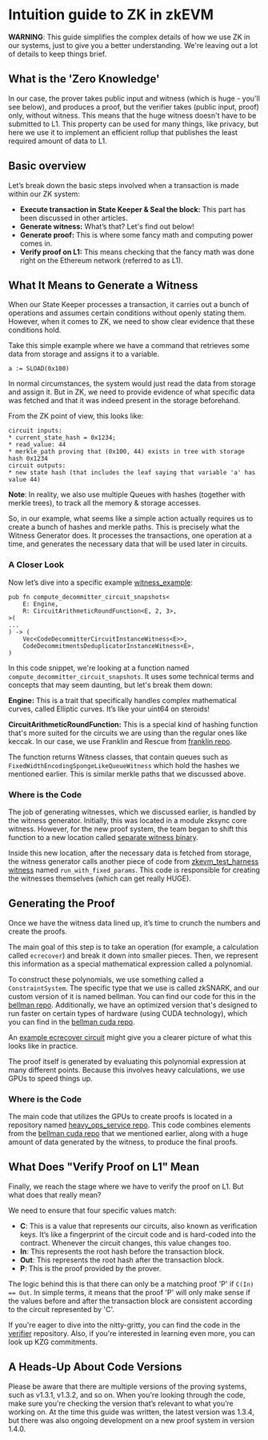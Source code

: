 # Intuition guide to ZK in zkEVM

**WARNING**: This guide simplifies the complex details of how we use ZK in our systems, just to give you a better
understanding. We're leaving out a lot of details to keep things brief.

## What is the 'Zero Knowledge'

In our case, the prover takes public input and witness (which is huge - you'll see below), and produces a proof, but the
verifier takes (public input, proof) only, without witness. This means that the huge witness doesn't have to be
submitted to L1. This property can be used for many things, like privacy, but here we use it to implement an efficient
rollup that publishes the least required amount of data to L1.

## Basic overview

Let’s break down the basic steps involved when a transaction is made within our ZK system:

- **Execute transaction in State Keeper & Seal the block:** This part has been discussed in other articles.
- **Generate witness:** What’s that? Let's find out below!
- **Generate proof:** This is where some fancy math and computing power comes in.
- **Verify proof on L1:** This means checking that the fancy math was done right on the Ethereum network (referred to as
  L1).

## What It Means to Generate a Witness

When our State Keeper processes a transaction, it carries out a bunch of operations and assumes certain conditions
without openly stating them. However, when it comes to ZK, we need to show clear evidence that these conditions hold.

Take this simple example where we have a command that retrieves some data from storage and assigns it to a variable.

`a := SLOAD(0x100)`

In normal circumstances, the system would just read the data from storage and assign it. But in ZK, we need to provide
evidence of what specific data was fetched and that it was indeed present in the storage beforehand.

From the ZK point of view, this looks like:

```
circuit inputs:
* current_state_hash = 0x1234;
* read_value: 44
* merkle_path proving that (0x100, 44) exists in tree with storage hash 0x1234
circuit outputs:
* new state hash (that includes the leaf saying that variable 'a' has value 44)
```

**Note**: In reality, we also use multiple Queues with hashes (together with merkle trees), to track all the memory &
storage accesses.

So, in our example, what seems like a simple action actually requires us to create a bunch of hashes and merkle paths.
This is precisely what the Witness Generator does. It processes the transactions, one operation at a time, and generates
the necessary data that will be used later in circuits.

### A Closer Look

Now let’s dive into a specific example [witness_example]:

```rust=
pub fn compute_decommitter_circuit_snapshots<
    E: Engine,
    R: CircuitArithmeticRoundFunction<E, 2, 3>,
>(
...
) -> (
    Vec<CodeDecommitterCircuitInstanceWitness<E>>,
    CodeDecommitmentsDeduplicatorInstanceWitness<E>,
)
```

In this code snippet, we're looking at a function named `compute_decommitter_circuit_snapshots`. It uses some technical
terms and concepts that may seem daunting, but let's break them down:

**Engine:** This is a trait that specifically handles complex mathematical curves, called Elliptic curves. It’s like
your uint64 on steroids!

**CircuitArithmeticRoundFunction:** This is a special kind of hashing function that's more suited for the circuits we
are using than the regular ones like keccak. In our case, we use Franklin and Rescue from [franklin repo].

The function returns Witness classes, that contain queues such as `FixedWidthEncodingSpongeLikeQueueWitness` which hold
the hashes we mentioned earlier. This is similar merkle paths that we discussed above.

### Where is the Code

The job of generating witnesses, which we discussed earlier, is handled by the witness generator. Initially, this was
located in a module zksync core witness. However, for the new proof system, the team began to shift this function to a
new location called [separate witness binary].

Inside this new location, after the necessary data is fetched from storage, the witness generator calls another piece of
code from [zkevm_test_harness witness] named `run_with_fixed_params`. This code is responsible for creating the witnesses
themselves (which can get really HUGE).

## Generating the Proof

Once we have the witness data lined up, it’s time to crunch the numbers and create the proofs.

The main goal of this step is to take an operation (for example, a calculation called `ecrecover`) and break it down
into smaller pieces. Then, we represent this information as a special mathematical expression called a polynomial.

To construct these polynomials, we use something called a `ConstraintSystem`. The specific type that we use is called
zkSNARK, and our custom version of it is named bellman. You can find our code for this in the [bellman repo]. Additionally,
we have an optimized version that's designed to run faster on certain types of hardware (using CUDA technology), which you
can find in the [bellman cuda repo].

An [example ecrecover circuit] might give you a clearer picture of what this looks like in practice.

The proof itself is generated by evaluating this polynomial expression at many different points. Because this involves
heavy calculations, we use GPUs to speed things up.

### Where is the Code

The main code that utilizes the GPUs to create proofs is located in a repository named [heavy_ops_service repo]. This code
combines elements from the [bellman cuda repo] that we mentioned earlier, along with a huge amount of data generated by the
witness, to produce the final proofs.

## What Does "Verify Proof on L1" Mean

Finally, we reach the stage where we have to verify the proof on L1. But what does that really mean?

We need to ensure that four specific values match:

- **C**: This is a value that represents our circuits, also known as verification keys. It’s like a fingerprint of the
  circuit code and is hard-coded into the contract. Whenever the circuit changes, this value changes too.
- **In**: This represents the root hash before the transaction block.
- **Out**: This represents the root hash after the transaction block.
- **P**: This is the proof provided by the prover.

The logic behind this is that there can only be a matching proof 'P' if `C(In) == Out`. In simple terms, it means that
the proof 'P' will only make sense if the values before and after the transaction block are consistent according to the
circuit represented by 'C'.

If you're eager to dive into the nitty-gritty, you can find the code in the [verifier] repository. Also, if you're
interested in learning even more, you can look up KZG commitments.

## A Heads-Up About Code Versions

Please be aware that there are multiple versions of the proving systems, such as v1.3.1, v1.3.2, and so on. When you're
looking through the code, make sure you're checking the version that’s relevant to what you’re working on. At the time
this guide was written, the latest version was 1.3.4, but there was also ongoing development on a new proof system in
version 1.4.0.

[witness_example]: https://github.com/matter-labs/era-zkevm_test_harness/tree/main/src/witness/individual_circuits/decommit_code.rs#L24
[verifier]: https://github.com/matter-labs/era-contracts/blob/main/l1-contracts/contracts/zksync/Verifier.sol
[bellman repo]: https://github.com/matter-labs/bellman
[bellman cuda repo]: https://github.com/matter-labs/era-bellman-cuda
[example ecrecover circuit]: https://github.com/matter-labs/era-sync_vm/blob/v1.3.2/src/glue/ecrecover_circuit/mod.rs#L157
[separate witness binary]: https://github.com/matter-labs/zksync-era/blob/main/prover/crates/bin/witness_generator/src/main.rs
[zkevm_test_harness witness]: https://github.com/matter-labs/era-zkevm_test_harness/blob/fb47657ae3b6ff6e4bb5199964d3d37212978200/src/external_calls.rs#L579
[heavy_ops_service repo]: https://github.com/matter-labs/era-heavy-ops-service
[franklin repo]: https://github.com/matter-labs/franklin-crypto

